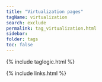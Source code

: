 ```yaml
---
title: "Virtualization pages"
tagName: virtualization
search: exclude
permalink: tag_virtualization.html
sidebar:
folder: tags
toc: false
---
```

{% include taglogic.html %}

{% include links.html %}
